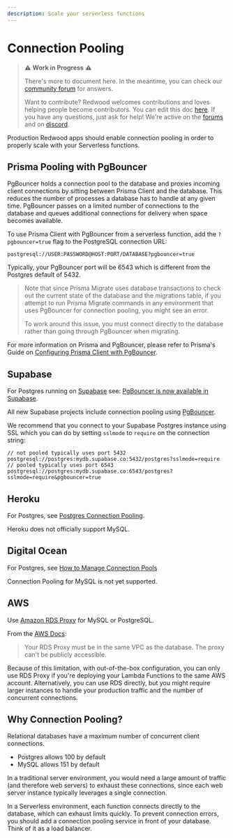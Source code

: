 ```yaml
---
description: Scale your serverless functions
---
```


# Connection Pooling

> ⚠ **Work in Progress** ⚠️
>
> There's more to document here. In the meantime, you can check our [community forum](https://community.redwoodjs.com/search?q=connection%20pooling) for answers.
>
> Want to contribute? Redwood welcomes contributions and loves helping people become contributors.
> You can edit this doc [here](https://github.com/redwoodjs/redwoodjs.com/blob/main/docs/connectionPooling.md).
> If you have any questions, just ask for help! We're active on the [forums](https://community.redwoodjs.com/c/contributing/9) and on [discord](https://discord.com/channels/679514959968993311/747258086569541703).

Production Redwood apps should enable connection pooling in order to properly scale with your Serverless functions.
## Prisma Pooling with PgBouncer

PgBouncer holds a connection pool to the database and proxies incoming client connections by sitting between Prisma Client and the database. This reduces the number of processes a database has to handle at any given time. PgBouncer passes on a limited number of connections to the database and queues additional connections for delivery when space becomes available.


To use Prisma Client with PgBouncer from a serverless function, add the `?pgbouncer=true` flag to the PostgreSQL connection URL:

```
postgresql://USER:PASSWORD@HOST:PORT/DATABASE?pgbouncer=true
```

Typically, your PgBouncer port will be 6543 which is different from the Postgres default of 5432.

> Note that since Prisma Migrate uses database transactions to check out the current state of the database and the migrations table, if you attempt to run Prisma Migrate commands in any environment that uses PgBouncer for connection pooling, you might see an error.
>
> To work around this issue, you must connect directly to the database rather than going through PgBouncer when migrating.

For more information on Prisma and PgBouncer, please refer to Prisma's Guide on [Configuring Prisma Client with PgBouncer](https://www.prisma.io/docs/guides/performance-and-optimization/connection-management/configure-pg-bouncer).

## Supabase

For Postgres running on [Supabase](https://supabase.io) see: [PgBouncer is now available in Supabase](https://supabase.io/blog/2021/04/02/supabase-pgbouncer#using-connection-pooling-in-supabase).

All new Supabase projects include connection pooling using [PgBouncer](https://www.pgbouncer.org/).

We recommend that you connect to your Supabase Postgres instance using SSL which you can do by setting `sslmode` to `require` on the connection string:

```
// not pooled typically uses port 5432
postgresql://postgres:mydb.supabase.co:5432/postgres?sslmode=require
// pooled typically uses port 6543
postgresql://postgres:mydb.supabase.co:6543/postgres?sslmode=require&pgbouncer=true
```

## Heroku
For Postgres, see [Postgres Connection Pooling](https://devcenter.heroku.com/articles/postgres-connection-pooling).

Heroku does not officially support MySQL.


## Digital Ocean
For Postgres, see [How to Manage Connection Pools](https://www.digitalocean.com/docs/databases/postgresql/how-to/manage-connection-pools)

Connection Pooling for MySQL is not yet supported.

## AWS
Use [Amazon RDS Proxy](https://aws.amazon.com/rds/proxy) for MySQL or PostgreSQL.

From the [AWS Docs](https://docs.aws.amazon.com/AmazonRDS/latest/UserGuide/rds-proxy.html#rds-proxy.limitations):
>Your RDS Proxy must be in the same VPC as the database. The proxy can't be publicly accessible.

Because of this limitation, with out-of-the-box configuration, you can only use RDS Proxy if you're deploying your Lambda Functions to the same AWS account. Alternatively, you can use RDS directly, but you might require larger instances to handle your production traffic and the number of concurrent connections.


## Why Connection Pooling?

Relational databases have a maximum number of concurrent client connections.

* Postgres allows 100 by default
* MySQL allows 151 by default

In a traditional server environment, you would need a large amount of traffic (and therefore web servers) to exhaust these connections, since each web server instance typically leverages a single connection.

In a Serverless environment, each function connects directly to the database, which can exhaust limits quickly. To prevent connection errors, you should add a connection pooling service in front of your database. Think of it as a load balancer.
